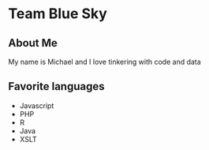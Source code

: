 
# Team Blue Sky

## About Me

My name is Michael and I love tinkering with code and data

## Favorite languages

- Javascript
- PHP
- R
- Java
- XSLT

